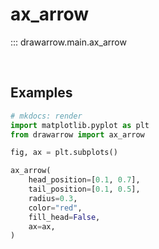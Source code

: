 # ax_arrow

::: drawarrow.main.ax_arrow

<br>

## Examples

```python
# mkdocs: render
import matplotlib.pyplot as plt
from drawarrow import ax_arrow

fig, ax = plt.subplots()

ax_arrow(
    head_position=[0.1, 0.7],
    tail_position=[0.1, 0.5],
    radius=0.3,
    color="red",
    fill_head=False,
    ax=ax,
)
```
